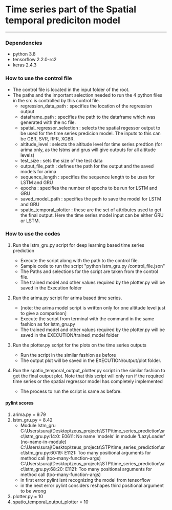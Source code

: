 # Time series part of the Spatial temporal prediciton model

---------
### Dependencies
* python 3.8
* tensorflow 2.2.0-rc2
* keras 2.4.3
### How to use the control file
* The control file is located in the input folder of the root.
* The paths and the important selection needed to run the 4 python files in the src is controlled by this control file.
   * regression_data_path : specifies the location of the regression output
   * dataframe_path : specifies the path to the dataframe which was generated with the nc file.
   * spatial_regressor_selection : selects the spatial regessor output to be used for the time series predicion model. The inputs to this can be GBR, SVR, RFR, XGBR.
   * altitude_level : selects the altitude level for time series predtion (for arima only, as the lstms and grus will give outputs for all altitude levels)
   * test_size : sets the size of the test data
   * output_file_path : defines the path for the output and the saved models for arima
   * sequence_length : specifies the sequence length to be uses for LSTM and GRU
   * epochs : specifies the number of epochs to be run for LSTM and GRU
   * saved_model_path : specifies the path to save the model for LSTM and GRU
   * spatio_temporal_plotter : these are the set of attributes used to get the final output. Here the time series model input can be either GRU or LSTM.
   
### How to use the codes
1. Run the lstm_gru.py script for deep learning based time series prediction
    * Execute the script along with the path to the control file.
    * Sample code to run the script "python lstm_gru.py <path to the control file>/control_file.json"  
    * The Paths and selections for the script are taken from the control file.
    * The trained model and other values required by the plotter.py will be saved in the Execution folder
2. Run the arima.py script for arima based time series.
   * [note: the arima model script is written only for one altitude level just to give a comparison]
   * Execute the script from terminal with the command in the same fashion as for lstm_gru.py
   * The trained model and other values required by the plotter.py will be saved in the EXECUTION/trained_model folder

3. Run the plotter.py script for the plots on the time series outputs
   * Run the script in the similar fashion as before
   * The output plot will be saved in the EXECUTION/output/plot folder.

4. Run the spatio_temporal_output_plotter.py script in the similar fashion to get the final output plot. Note that this script will only run if the required time series or the spatial regressor model has completely implemented
   * The process to run the script is same as before.
   
#### pylint scores
1. arima.py = 9.79
2. lstm_gru.py = 8.42
   *  Module lstm_gru
C:\Users\suraj\Desktop\zeus_projects\STP\time_series_prediction\src\lstm_gru.py:14:0: E0611: No name 'models' in module 'LazyLoader' (no-name-in-module)
C:\Users\suraj\Desktop\zeus_projects\STP\time_series_prediction\src\lstm_gru.py:60:19: E1121: Too many positional arguments for method call (too-many-function-args)
C:\Users\suraj\Desktop\zeus_projects\STP\time_series_prediction\src\lstm_gru.py:68:20: E1121: Too many positional arguments for method call (too-many-function-args)
   * in first error pylint isnt recognizing the model from tensorflow
   * in the next error pylint considers reshapes third positional argument to be wrong
3. plotter.py = 10
4. spatio_temporal_output_plotter = 10
